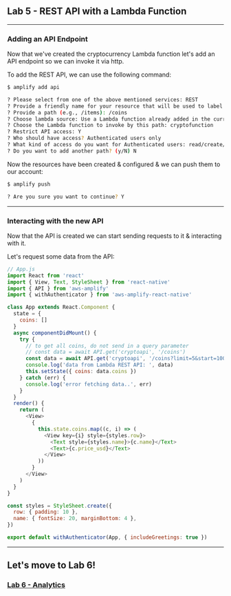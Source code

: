 ## Lab 5 - REST API with a Lambda Function

---

### Adding an API Endpoint

Now that we've created the cryptocurrency Lambda function let's add an API endpoint so we can invoke it via http.

To add the REST API, we can use the following command:

```sh
$ amplify add api

? Please select from one of the above mentioned services: REST
? Provide a friendly name for your resource that will be used to label this category in the project: cryptoapi   
? Provide a path (e.g., /items): /coins   
? Choose lambda source: Use a Lambda function already added in the current Amplify project   
? Choose the Lambda function to invoke by this path: cryptofunction   
? Restrict API access: Y
? Who should have access? Authenticated users only
? What kind of access do you want for Authenticated users: read/create/update/delete
? Do you want to add another path? (y/N) N  
```

Now the resources have been created & configured & we can push them to our account: 

```bash
$ amplify push

? Are you sure you want to continue? Y
```

---

### Interacting with the new API

Now that the API is created we can start sending requests to it & interacting with it.

Let's request some data from the API:

```js
// App.js
import React from 'react'
import { View, Text, StyleSheet } from 'react-native'
import { API } from 'aws-amplify'
import { withAuthenticator } from 'aws-amplify-react-native'

class App extends React.Component {
  state = {
    coins: []
  }
  async componentDidMount() {
    try {
      // to get all coins, do not send in a query parameter
      // const data = await API.get('cryptoapi', '/coins')
      const data = await API.get('cryptoapi', '/coins?limit=5&start=100')
      console.log('data from Lambda REST API: ', data)
      this.setState({ coins: data.coins })
    } catch (err) {
      console.log('error fetching data..', err)
    }
  }
  render() {
    return (
      <View>
        {
          this.state.coins.map((c, i) => (
            <View key={i} style={styles.row}>
              <Text style={styles.name}>{c.name}</Text>
              <Text>{c.price_usd}</Text>
            </View>
          ))
        }
      </View>
    )
  }
}

const styles = StyleSheet.create({
  row: { padding: 10 },
  name: { fontSize: 20, marginBottom: 4 },
})

export default withAuthenticator(App, { includeGreetings: true })
```

---

## Let's move to Lab 6!
### [Lab 6 - Analytics](../06-analytics/README.md)